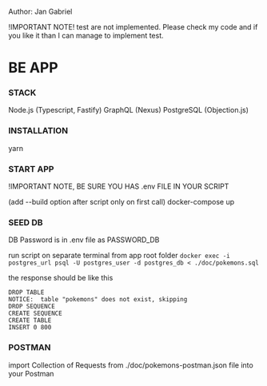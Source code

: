 Author: Jan Gabriel

!IMPORTANT NOTE!
test are not implemented. Please check my code and if you like it than I can manage to implement test.

# BE APP

### STACK
Node.js (Typescript, Fastify)
GraphQL (Nexus)
PostgreSQL (Objection.js)

### INSTALLATION
yarn

### START APP
!IMPORTANT NOTE, BE SURE YOU HAS .env FILE IN YOUR SCRIPT

(add --build option after script only on first call)
docker-compose up

### SEED DB
DB Password is in .env file as PASSWORD_DB

run script on separate terminal from app root folder
`docker exec -i postgres_url psql -U postgres_user -d postgres_db < ./doc/pokemons.sql`

the response should be like this
```
DROP TABLE
NOTICE:  table "pokemons" does not exist, skipping
DROP SEQUENCE
CREATE SEQUENCE
CREATE TABLE
INSERT 0 800
```

### POSTMAN
import Collection of Requests from ./doc/pokemons-postman.json file into your Postman
